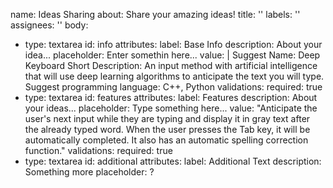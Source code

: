 name: Ideas Sharing
about: Share your amazing ideas!
title: ''
labels: ''
assignees: ''
body:
  - type: textarea
    id: info
    attributes: 
      label: Base Info
      description: About your idea...
      placeholder: Enter somethin here...
      value: |
    Suggest Name: Deep Keyboard
    Short Description: An input method with artificial intelligence that will use deep learning algorithms to anticipate the text you will type.
    Suggest programming language: C++, Python
    validations:
      required: true
  - type: textarea
    id: features
    attributes: 
      label: Features
      description: About your ideas...
      placeholder: Type something here...
      value: "Anticipate the user's next input while they are typing and display it in gray text after the already typed word. When the user presses the Tab key, it will be automatically completed. It also has an automatic spelling correction function."
    validations:
      required: true
  - type: textarea
    id: additional
    attributes: 
      label: Additional Text
      description: Something more
      placeholder: ?
